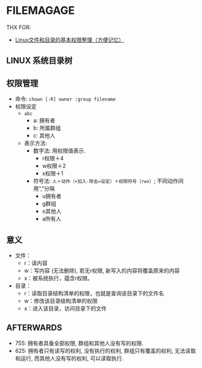 # FILEMAGAGE

THX FOR:
- [Linux文件和目录的基本权限整理（方便记忆）](https://blog.csdn.net/dangpu/article/details/41597749)

## LINUX 系统目录树


## 权限管理

- 命令: `chown [-R] owner :group filename`
- 权限设定
  - `abc`
    - a: 拥有者
    - b: 所属群组
    - c: 其他人
  - 表示方法:
    - 数字法: 用权限值表示.
      - r权限＋4
      - w权限＋2
      - x权限＋1
    - 符号法: `人＋动作（+加入-除去=设定）＋权限符号（rwx）`; 不同动作间用“,”分隔
      - u拥有者
      - g群组
      - o其他人
      - a所有人

## 意义

- 文件：
  - r：读内容
  - w：写内容 (无法删除), 若无r权限, 新写入的内容将覆盖原来的内容
  - x：被系统执行，蕴含r权限。
- 目录：
  - r：读取目录结构清单的权限，也就是查询该目录下的文件名
  - w：修改该目录结构清单的权限
  - x：进入该目录，访问目录下的文件

## AFTERWARDS
- 755: 拥有者具备全部权限, 群组和其他人没有写的权限.
- 625: 拥有者只有读写的权利, 没有执行的权利, 群组只有覆盖的权利, 无法读取和运行, 而其他人没有写的权利, 可以读取执行.